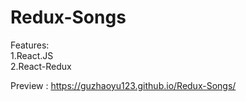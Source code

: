# Redux-Songs

Features:<br/>
1.React.JS<br/>
2.React-Redux


Preview : https://guzhaoyu123.github.io/Redux-Songs/
